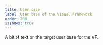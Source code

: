 ```yaml
---
title: User base
label: User base of the Visual Framework
order: 200
isIndex: true
---
```


A bit of text on the target user base for the VF.

